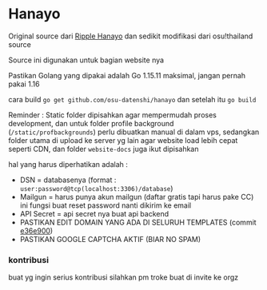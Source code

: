 # Hanayo

Original source dari [Ripple Hanayo](https://github.com/osuripple/hanayo) dan sedikit modifikasi dari osu!thailand source

Source ini digunakan untuk bagian website nya

Pastikan Golang yang dipakai adalah Go 1.15.11 maksimal, jangan pernah pakai 1.16

cara build `go get github.com/osu-datenshi/hanayo` dan setelah itu `go build`

Reminder : Static folder dipisahkan agar mempermudah proses development, dan untuk folder profile background (`/static/profbackgrounds`) perlu dibuatkan manual di dalam vps, sedangkan folder utama di upload ke server yg lain agar website load lebih cepat seperti CDN, dan folder `website-docs` juga ikut dipisahkan

hal yang harus diperhatikan adalah :

- DSN = databasenya (format : `user:password@tcp(localhost:3306)/database`)
- Mailgun = harus punya akun mailgun (daftar gratis tapi harus pake CC) ini fungsi buat reset password nanti dikirim ke email
- API Secret = api secret nya buat api backend
- PASTIKAN EDIT DOMAIN YANG ADA DI SELURUH TEMPLATES (commit [e36e900](https://github.com/osu-datenshi/hanayo/commit/acd44a52ce6df3228984ea5ccd41c4b155ac31e1))
- PASTIKAN GOOGLE CAPTCHA AKTIF (BIAR NO SPAM)

### kontribusi

buat yg ingin serius kontribusi silahkan pm troke buat di invite ke orgz